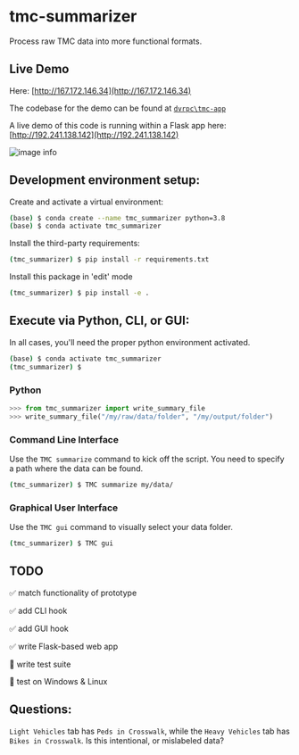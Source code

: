 # tmc-summarizer
Process raw TMC data into more functional formats.

## Live Demo

Here: [http://167.172.146.34](http://167.172.146.34)

The codebase for the demo can be found at [``dvrpc\tmc-app``](https://github.com/dvrpc/tmc-app)

A live demo of this code is running within a Flask app here: [http://192.241.138.142](http://192.241.138.142)

![image info](./app/static/assets/images/app_screenshot.png)

## Development environment setup:

Create and activate a virtual environment:

```bash
(base) $ conda create --name tmc_summarizer python=3.8
(base) $ conda activate tmc_summarizer
```

Install the third-party requirements:

```bash
(tmc_summarizer) $ pip install -r requirements.txt
```

Install this package in 'edit' mode

```bash
(tmc_summarizer) $ pip install -e .
```

## Execute via Python, CLI, or GUI:

In all cases, you'll need the proper python environment activated.

```bash
(base) $ conda activate tmc_summarizer
(tmc_summarizer) $ 
```

### Python
```python
>>> from tmc_summarizer import write_summary_file
>>> write_summary_file("/my/raw/data/folder", "/my/output/folder")
```

### Command Line Interface

Use the ``TMC summarize`` command to kick off the script. You need to specify a path where the data can be found.

```bash
(tmc_summarizer) $ TMC summarize my/data/
```

### Graphical User Interface

Use the ``TMC gui`` command to visually select your data folder. 

```bash
(tmc_summarizer) $ TMC gui
```

## TODO
:white_check_mark: match functionality of prototype

:white_check_mark: add CLI hook

:white_check_mark: add GUI hook

:white_check_mark: write Flask-based web app

:black_square_button: write test suite

:black_square_button: test on Windows & Linux

## Questions:
``Light Vehicles`` tab has ``Peds in Crosswalk``, while the ``Heavy Vehicles`` tab has ``Bikes in Crosswalk``. Is this intentional, or mislabeled data?